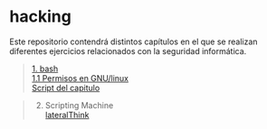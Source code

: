 # hacking
Este repositorio contendrá  distintos capítulos en el que se realizan diferentes ejercicios relacionados con la seguridad informática.

>[1. bash](./bash/bash1.md)  
[1.1 Permisos en GNU/linux](./bash/bash_permisos.md)  
[Script del capitulo](./bash/scripts/)

>2. Scripting Machine  
[lateralThink](./scripting_machine/lateralThink/)  
